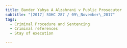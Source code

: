 ```yaml
---
title: Bander Yahya A Alzahrani v Public Prosecutor 
subtitle: "[2017] SGHC 287 / 09\_November\_2017"
tags:
  - Criminal Procedure and Sentencing
  - Criminal references
  - Stay of execution

---
```



